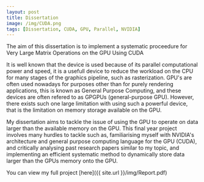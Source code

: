 ```yaml
---
layout: post
title: Dissertation
image: /img/CUDA.png
tags: [Dissertation, CUDA, GPU, Parallel, NVIDIA]
---
```

The aim of this dissertation is to implement a systematic proceedure for Very Large Matrix Operations on the GPU Using CUDA

It is well known that the device is used because of its parallel computational power and speed, it is a usefull device to reduce the workload on the CPU for many stages of the graphics pipeline, such as rasterization. GPU's are often used nowadays for purposes other than for purely rendering applications, this is known as General Purpose Computing, and these devices are often refered to as GPGPUs (general-purpose GPU). However, there exists such one large limitation with using such a powerful device, that is the limitation on memory storage available on the GPU. 

My dissertation aims to tackle the issue of using the GPU to operate on data larger than the available memory on the GPU. This final year project involves many hurdles to tackle such as, familiarising myself with NVIDIA's architecture and general purpose computing language for the GPU (CUDA), and critically analysing past research papers similar to my topic, and implementing an efficient systematic method to dynamically store data larger than the GPUs memory onto the GPU.

You can view my full project [here]({{ site.url }}/img/Report.pdf)
